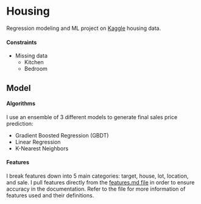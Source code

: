 # Housing
Regression modeling and ML project on [Kaggle](https://www.kaggle.com/competitions/house-prices-advanced-regression-techniques) housing data.

#### Constraints
- Missing data
    - Kitchen
    - Bedroom

## Model

#### Algorithms
I use an ensemble of 3 different models to generate final sales price prediction:
- Gradient Boosted Regression (GBDT)
- Linear Regression
- K-Nearest Neighbors

#### Features
I break features down into 5 main categories: target, house, lot, location, and sale. I pull features directly from the [features.md file](./features.md) in order to ensure accuracy in the documentation. Refer to the file for more information of features used and their definitions.